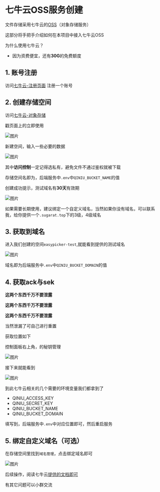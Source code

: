# 七牛云OSS服务创建

文件存储采用七牛云的[OSS](https://www.qiniu.com/products/kodo)（对象存储服务）

这部分将手把手介绍如何在本项目中接入七牛云OSS

为什么使用七牛云？
* 因为资费便宜，还有**30G**的免费额度

## 1. 账号注册
访问[七牛云-注册页面](https://portal.qiniu.com/signup?redirect_url=https:~2F~2Fwww.qiniu.com~2Fproducts~2Fkodo) 注册一个账号

## 2. 创建存储空间
访问[七牛云-对象存储](https://www.qiniu.com/products/kodo)

戳页面上的立即使用

![图片](https://img.cdn.sugarat.top/mdImg/MTY0NzU2OTQ5MzAyNg==647569493026)

新建空间，输入一些必要的数据

![图片](https://img.cdn.sugarat.top/mdImg/MTY0NzU2OTYwOTY3Nw==647569609677)

其中**访问控制**一定记得选私有，避免文件不通过鉴权就被下载

存储空间名即为，后端服务中`.env`中`QINIU_BUCKET_NAME`的值

创建成功提示，测试域名有**30天**有效期

![图片](https://img.cdn.sugarat.top/mdImg/MTY0NzU2OTc1ODczNA==647569758734)

如果需要长期使用，建议绑定一个自定义域名，当然如果你没有域名，可以联系我，给你提供一个`.sugarat.top`下的3级，4级域名

## 3. 获取到域名
进入我们创建的空间`easypicker-test`,就能看到提供的测试域名

![图片](https://img.cdn.sugarat.top/mdImg/MTY0NzU2OTk3NjcwMQ==647569976702)

域名即为后端服务中`.env`中`QINIU_BUCKET_DOMAIN`的值

## 4. 获取ack与sek

**这两个东西千万不要泄露**

**这两个东西千万不要泄露**

**这两个东西千万不要泄露**

当然泄漏了可自己进行重置

获取位置如下

控制面板右上角，的秘钥管理

![图片](https://img.cdn.sugarat.top/mdImg/MTY0NzU3MDI3MDQwMw==647570270403)

接下来就能看到

![图片](https://img.cdn.sugarat.top/mdImg/MTY0NzU3MDM1MTUxOA==647570351518)

到此七牛云相关的几个需要的环境变量我们都拿到了
* QINIU_ACCESS_KEY
* QINIU_SECRET_KEY
* QINIU_BUCKET_NAME
* QINIU_BUCKET_DOMAIN
  
填写到，后端服务中`.env`中对应位置即可，然后重启服务

## 5. 绑定自定义域名（可选）
在存储空间里找到`域名管理`，点击绑定域名即可

![图片](https://img.cdn.sugarat.top/mdImg/MTY0NzY5NDUwNTkzNw==647694505937)

后续操作，阅读七牛云[提供的文档即可](https://developer.qiniu.com/kodo/8527/kodo-domain-name-management)

有其它问题可以小群交流